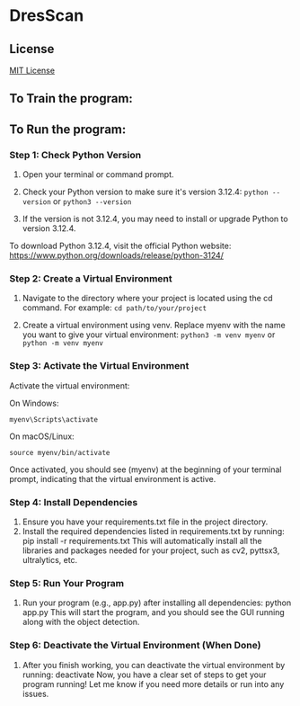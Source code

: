 # **DresScan**

## **License**
[MIT License](LICENSE)
## **To Train the program:**

## **To Run the program:**

### **Step 1: Check Python Version**

 1.  Open your terminal or command prompt.
 2.  Check your Python version to make sure it's version 3.12.4: ```python --version``` or ```python3 --version```
    
 3.  If the version is not 3.12.4, you may need to install or upgrade Python to version 3.12.4.

  To download Python 3.12.4, visit the official Python website:
  https://www.python.org/downloads/release/python-3124/
  
### **Step 2: Create a Virtual Environment**
1. Navigate to the directory where your project is located using the cd command. For example: ```cd path/to/your/project```
 
2. Create a virtual environment using venv. Replace myenv with the name you want to give your virtual environment: ```python3 -m venv myenv``` or ```python -m venv myenv```

### **Step 3: Activate the Virtual Environment**

  Activate the virtual environment:

  On Windows: 
  
  ```myenv\Scripts\activate```

  On macOS/Linux: 
  
  ```source myenv/bin/activate```
  
  Once activated, you should see (myenv) at the beginning of your terminal prompt, indicating that the virtual environment is active.
  
### **Step 4: Install Dependencies**

  1. Ensure you have your requirements.txt file in the project directory.
  2. Install the required dependencies listed in requirements.txt by running: pip install -r requirements.txt
  This will automatically install all the libraries and packages needed for your project, such as cv2, pyttsx3, ultralytics, etc.

### **Step 5: Run Your Program**

  1. Run your program (e.g., app.py) after installing all dependencies: python app.py
  This will start the program, and you should see the GUI running along with the object detection.

### **Step 6: Deactivate the Virtual Environment (When Done)**

  1. After you finish working, you can deactivate the virtual environment by running: deactivate
  Now, you have a clear set of steps to get your program running! Let me know if you need more details or run into any issues.


